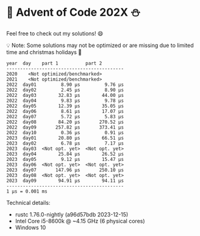 # 🎄 Advent of Code 202X ⛄

Feel free to check out my solutions! 😄

💡 Note: Some solutions may not be optimized or are missing due to limited time and christmas holidays 🎅

```
year  day    part 1          part 2
-------------------------------------------
2020    <Not optimized/benchmarked>
2021    <Not optimized/benchmarked>
2022  day01         8.90 μs         9.76 μs
2022  day02         2.45 μs         8.90 μs
2022  day03        32.83 μs        44.00 μs
2022  day04         9.83 μs         9.78 μs
2022  day05        12.39 μs        35.05 μs
2022  day06         8.61 μs        17.07 μs
2022  day07         5.72 μs         5.83 μs
2022  day08        84.20 μs       270.52 μs
2022  day09       257.82 μs       373.41 μs
2022  day10         0.36 μs         0.91 μs
2023  day01        20.80 μs        66.51 μs
2023  day02         6.78 μs         7.17 μs
2023  day03  <Not opt. yet>  <Not opt. yet>
2023  day04        25.84 μs        26.52 μs
2023  day05         9.12 μs        15.47 μs
2023  day06  <Not opt. yet>  <Not opt. yet>
2023  day07       147.96 μs       250.10 μs
2023  day08  <Not opt. yet>  <Not opt. yet>
2023  day09        94.91 μs        94.11 μs
-------------------------------------------
1 μs = 0.001 ms
```

Technical details:

- rustc 1.76.0-nightly (a96d57bdb 2023-12-15)
- Intel Core i5-8600k @ ~4.15 GHz (6 physical cores)
- Windows 10
